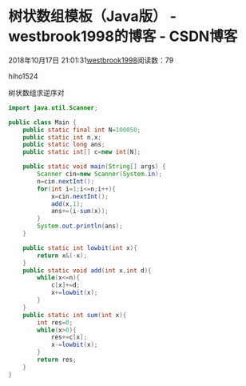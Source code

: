 # 树状数组模板（Java版） - westbrook1998的博客 - CSDN博客





2018年10月17日 21:01:31[westbrook1998](https://me.csdn.net/westbrook1998)阅读数：79








hiho1524

树状数组求逆序对

```java
import java.util.Scanner;

public class Main {
    public static final int N=100050;
    public static int n,x;
    public static long ans;
    public static int[] c=new int[N];

    public static void main(String[] args) {
        Scanner cin=new Scanner(System.in);
        n=cin.nextInt();
        for(int i=1;i<=n;i++){
            x=cin.nextInt();
            add(x,1);
            ans+=(i-sum(x));
        }
        System.out.println(ans);
    }

    public static int lowbit(int x){
        return x&(-x);
    }
    public static void add(int x,int d){
        while(x<=n){
            c[x]+=d;
            x+=lowbit(x);
        }
    }
    public static int sum(int x){
        int res=0;
        while(x>0){
            res+=c[x];
            x-=lowbit(x);
        }
        return res;
    }
}
```



